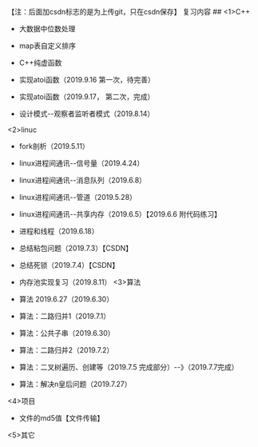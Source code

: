 【注：后面加csdn标志的是为上传git，只在csdn保存】 
复习内容 ##
<1>C++

   * 大数据中位数处理
  
   * map表自定义排序

   * C++纯虚函数
   
   * 实现atoi函数（2019.9.16 第一次，待完善）
   
   * 实现atoi函数（2019.9.17， 第二次，完成）
   
   * 设计模式--观察者监听者模式（2019.8.14）
  
<2>linuc

   * fork剖析（2019.5.11）

   * linux进程间通讯--信号量（2019.4.24）

   * linux进程间通讯--消息队列（2019.6.8）
   
   * linux进程间通讯--管道（2019.5.28）

   * linux进程间通讯--共享内存（2019.6.5）【2019.6.6 附代码练习】

   * 进程和线程（2019.6.18）

   * 总结粘包问题（2019.7.3）【CSDN】

   * 总结死锁（2019.7.4）【CSDN】

   * 内存池实现复习（2019.8.11）
<3>算法
   
   * 算法 2019.6.27（2019.6.30）

   * 算法：二路归并1（2019.7.1）

   * 算法：公共子串（2019.6.30）

   * 算法：二路归并2（2019.7.2）
   
   * 算法：二叉树遍历、创建等（2019.7.5 完成部分）--》（2019.7.7完成）
   
   * 算法：解决n皇后问题（2019.7.27）

<4>项目

   * 文件的md5值【文件传输】

<5>其它

